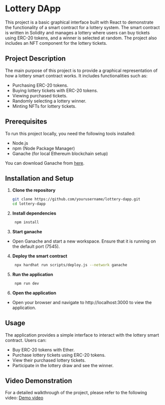 # Lottery DApp

This project is a basic graphical interface built with React to demonstrate the functionality of a smart contract for a lottery system. The smart contract is written in Solidity and manages a lottery where users can buy tickets using ERC-20 tokens, and a winner is selected at random. The project also includes an NFT component for the lottery tickets.

## Project Description

The main purpose of this project is to provide a graphical representation of how a lottery smart contract works. It includes functionalities such as:
- Purchasing ERC-20 tokens.
- Buying lottery tickets with ERC-20 tokens.
- Viewing purchased tickets.
- Randomly selecting a lottery winner.
- Minting NFTs for lottery tickets.

## Prerequisites

To run this project locally, you need the following tools installed:
- Node.js
- npm (Node Package Manager)
- Ganache (for local Ethereum blockchain setup)

You can download Ganache from [here](https://www.trufflesuite.com/ganache).

## Installation and Setup

1. **Clone the repository**
   ```bash
   git clone https://github.com/yourusername/lottery-dapp.git
   cd lottery-dapp

2. **Install dependencies**
   ```bash
    npm install

3. **Start ganache**
- Open Ganache and start a new workspace. Ensure that it is running on the default port (7545).

4. **Deploy the smart contract**
   ```bash
    npx hardhat run scripts/deploy.js --network ganache

5. **Run the application**
   ```bash
    npm run dev

6. **Open the application**
- Open your browser and navigate to http://localhost:3000 to view the application.

## Usage
The application provides a simple interface to interact with the lottery smart contract. Users can:
- Buy ERC-20 tokens with Ether.
- Purchase lottery tickets using ERC-20 tokens.
- View their purchased lottery tickets.
- Participate in the lottery draw and see the winner.

## Video Demonstration
For a detailed walkthrough of the project, please refer to the following video: [Demo video](https://www.youtube.com/watch?v=moWYEaP69PQ)
